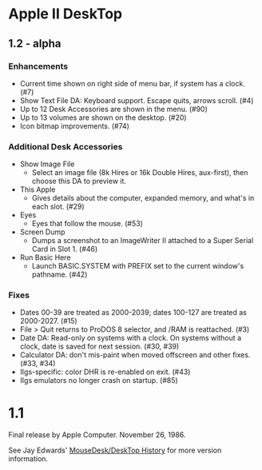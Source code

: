 # Apple II DeskTop

## 1.2 - alpha

### Enhancements

* Current time shown on right side of menu bar, if system has a clock. (#7)
* Show Text File DA: Keyboard support. Escape quits, arrows scroll. (#4)
* Up to 12 Desk Accessories are shown in the menu. (#90)
* Up to 13 volumes are shown on the desktop. (#20)
* Icon bitmap improvements. (#74)

### Additional Desk Accessories

* Show Image File
  * Select an image file (8k Hires or 16k Double Hires, aux-first), then choose this DA to preview it.
* This Apple
  * Gives details about the computer, expanded memory, and what's in each slot. (#29)
* Eyes
  * Eyes that follow the mouse. (#53)
* Screen Dump
  * Dumps a screenshot to an ImageWriter II attached to a Super Serial Card in Slot 1. (#46)
* Run Basic Here
  * Launch BASIC.SYSTEM with PREFIX set to the current window's pathname. (#42)

### Fixes

* Dates 00-39 are treated as 2000-2039; dates 100-127 are treated as 2000-2027. (#15)
* File > Quit returns to ProDOS 8 selector, and /RAM is reattached. (#3)
* Date DA: Read-only on systems with a clock. On systems without a clock, date is saved for next session. (#30, #39)
* Calculator DA: don't mis-paint when moved offscreen and other fixes. (#33, #34)
* IIgs-specific: color DHR is re-enabled on exit. (#43)
* IIgs emulators no longer crash on startup. (#85)

# 1.1

Final release by Apple Computer. November 26, 1986.

See Jay Edwards' [MouseDesk/DeskTop History](https://mirrors.apple2.org.za/ground.icaen.uiowa.edu/MiscInfo/Misc/mousedesk.info)
for more version information.
